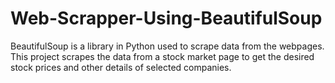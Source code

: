 # Web-Scrapper-Using-BeautifulSoup
BeautifulSoup is a library in Python used to scrape data from the webpages. This project scrapes the data from a stock market page to get the desired stock prices and other details of selected companies. 
